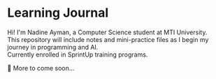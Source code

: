 # Learning Journal

Hi! I'm Nadine Ayman, a Computer Science student at MTI University.  
This repository will include notes and mini-practice files as I begin my journey in programming and AI.  
Currently enrolled in SprintUp training programs.

📌 More to come soon...

